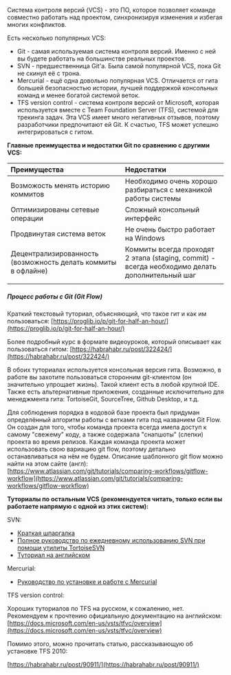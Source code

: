 Система контроля версий \(VCS\) - это ПО, которое позволяет команде совместно работать над проектом, синхронизируя изменения и избегая многих конфликтов.

Есть несколько популярных VCS:

* Git - самая используемая система контроля версий. Именно с ней вы будете работать на большинстве реальных проектов. 
* SVN - предшественница Git'a. Была самой популярной VCS, пока Git не скинул её с трона.
* Mercurial - ещё одна довольно популярная VCS. Отличается от гита большей безопасностью истории, лучшей поддержкой консольных команд и менее богатой системой веток.
* TFS version control - система контроля версий от Microsoft, которая используется вместе с Team Foundation Server \(TFS\), системой для трекинга задач. Эта VCS имеет  много негативных отзывов, поэтому разработчики предпочитают ей Git. К счастью, TFS может успешно интегрироваться с гитом.

**Главные преимущества и недостатки Git по сравнению с другими VCS:**

| Преимущества | Недостатки |
| :--- | :--- |
| Возможость менять историю коммитов | Необходимо очень хорошо разбираться с механикой работы системы |
| Оптимизированы сетевые операции | Сложный консольный интерфейс |
| Продвинутая система веток | Не очень быстро работает на Windows |
| Децентрализированность \(возможность делать коммиты в офлайне\) | Коммиты всегда проходят 2 этапа \(staging, commit\) - всегда необходимо делать дополнительный шаг |
|  |  |

##### Процесс работы с Git \(Git Flow\)

Краткий текстовый туториал, объясняющий, что такое гит и как им пользоваться: [https://proglib.io/p/git-for-half-an-hour/](https://proglib.io/p/git-for-half-an-hour/)

Более подробный курс в формате видеоуроков, который описывает как пользоваться гитом: [https://habrahabr.ru/post/322424/](https://habrahabr.ru/post/322424/)

В обоих туториалах используется консольная версия гита. Возможно, в работе вы захотите пользоваться сторонним git-клиентом \(он значительно упрощает жизнь\). Такой клиент есть в любой крупной IDE. Также есть альтернативные приложения, созданные исключительно для менеджмента гита: TortoiseGit, SourceTree, Github Desktop, и т.д.

Для соблюдения порядка в кодовой базе проекта был придуман определённый алгоритм работы с ветками гита под названием Git Flow. Он создан для того, чтобы команда проекта всегда имела доступ к самому "свежему" коду, а также содержала "снапшоты" \(слепки\) проекта во время релизов. Каждая команда проекта может использовать свою вариацию git flow, поэтому детально останавливаться на нём не будем. Описание шаблонного git flow можно найти на этом сайте \(англ\): [https://www.atlassian.com/git/tutorials/comparing-workflows/gitflow-workflow](https://www.atlassian.com/git/tutorials/comparing-workflows/gitflow-workflow)

**Туториалы по остальным VCS \(рекомендуется читать, только если вы работаете напрямую с одной из этих систем\):**

SVN:

* [Краткая шпаргалка](https://users.livejournal.com/-winnie/407870.html) 
* [Полное руководство по ежедневному использованию SVN при помощи утилиты TortoiseSVN](https://tortoisesvn.net/docs/release/TortoiseSVN_ru/tsvn-dug.html)
* [Туториал на английском ](https://www.tutorialspoint.com/svn/index.htm)

Mercurial:

* [Руководство по установке и работе с Mercurial](https://www.mercurial-scm.org/wiki/RussianTutorial)

TFS version control:

Хороших туториалов по TFS на русском, к сожалению, нет. Рекомендуем к прочтению официальную документацию на  английском: [https://docs.microsoft.com/en-us/vsts/tfvc/overview](https://docs.microsoft.com/en-us/vsts/tfvc/overview)

Помимо этого, можно прочитать статью, рассказывающую об установке TFS 2010:

[https://habrahabr.ru/post/90911/](https://habrahabr.ru/post/90911/)

